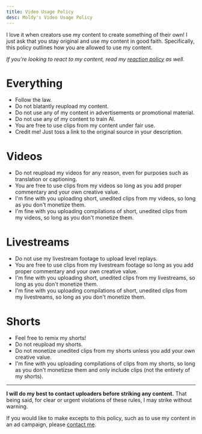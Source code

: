 ```yaml
---
title: Video Usage Policy
desc: Moldy's Video Usage Policy
---
```


I love it when creators use my content to create something of their own! I just ask that you stay original and use my content in good faith. Specifically, this policy outlines how you are allowed to use my content.

*If you're looking to react to my content, read my [reaction policy](/reaction-policy/) as well.*

# Everything

- Follow the law.
- Do not blatantly reupload my content.
- Do not use any of my content in advertisements or promotional material.
- Do not use any of my content to train AI.
- You are free to use clips from my content under fair use.
- Credit me! Just toss a link to the original source in your description.
<!-- - Credit is appreciated! Just toss a link to the source in your description. -->

# Videos

- Do not reupload my videos for any reason, even for purposes such as translation or captioning.
- You are free to use clips from my videos so long as you add proper commentary and your own creative value.
- I'm fine with you uploading short, unedited clips from my videos, so long as you don't monetize them.
- I'm fine with you uploading compilations of short, unedited clips from my videos, so long as you don't monetize them.

# Livestreams

- Do not use my livestream footage to upload level replays.
- You are free to use clips from my livestream footage so long as you add proper commentary and your own creative value.
- I'm fine with you uploading short, unedited clips from my livestreams, so long as you don't monetize them.
- I'm fine with you uploading compilations of short, unedited clips from my livestreams, so long as you don't monetize them.

# Shorts

- Feel free to remix my shorts!
- Do not reupload my shorts.
- Do not monetize unedited clips from my shorts unless you add your own creative value.
- I'm fine with you uploading compilations of clips from my shorts, so long as you don't monetizse them and only include clips (not the entirety of my shorts).

---

**I will do my best to contact uploaders before striking any content.** That being said, for clear or urgent violations of these rules, I may strike without warning.

If you would like to make excepts to this policy, such as to use my content in an ad campaign, please [contact me](/contact/).